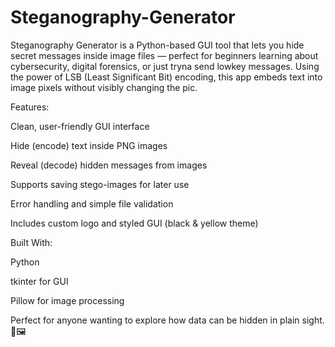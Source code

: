 # Steganography-Generator
Steganography Generator is a Python-based GUI tool that lets you hide secret messages inside image files — perfect for beginners learning about cybersecurity, digital forensics, or just tryna send lowkey messages. Using the power of LSB (Least Significant Bit) encoding, this app embeds text into image pixels without visibly changing the pic.


Features:

Clean, user-friendly GUI interface

Hide (encode) text inside PNG images

Reveal (decode) hidden messages from images

Supports saving stego-images for later use

Error handling and simple file validation

Includes custom logo and styled GUI (black & yellow theme)

Built With:

Python

tkinter for GUI

Pillow for image processing

Perfect for anyone wanting to explore how data can be hidden in plain sight. 🔐🖼️
